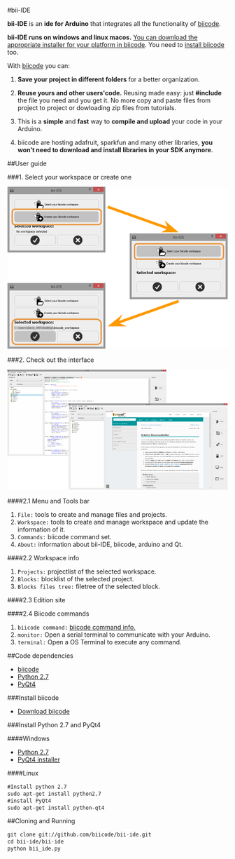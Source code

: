 #bii-IDE

**bii-IDE** is an **ide for Arduino** that integrates all the functionality of [biicode](http://biicode.com/).

**bii-IDE runs on windows and linux macos.** [You can download the appropriate installer for your platform in biicode](https://www.biicode.com/downloads). You need to [install biicode](http://docs.biicode.com/biicode/installation.html) too.

With [biicode](http://biicode.com/) you can:

1. **Save your project in different folders** for a better organization.

2. **Reuse yours and other users'code.** Reusing made easy: just **#include** the file you need and you get it. No more copy and paste files from project to project or dowloading zip files from tutorials.

3. This is a **simple** and **fast** way to **compile and upload** your code in your Arduino.

5. biicode are hosting adafruit, sparkfun and many other libraries, **you won’t need to download and install libraries in your SDK anymore**.

##User guide

###1. Select your workspace or create one

![](https://github.com/biicode/bii-ide/raw/master/docs/images/select_workspace.png)

###2. Check out the interface

![](https://github.com/biicode/bii-ide/raw/master/docs/images/ide.png)

####2.1 Menu and Tools bar

1. `File:` tools to create and manage files and projects.
2. `Workspace:` tools to create and manage workspace and update the information of it.
3. `Commands:` biicode command set.
4. `About:` information about bii-IDE, biicode, arduino and Qt.

####2.2 Workspace info

1. `Projects:` projectlist of the selected workspace.
2. `Blocks:` blocklist of the selected project.
3. `Blocks files tree:` filetree of the selected block.

####2.3 Edition site

####2.4 Biicode commands

1. `biicode command:` [biicode command info.](http://docs.biicode.com/arduino/reference/commands.html)
2. `monitor:` Open a serial terminal to communicate with your Arduino.
3. `terminal:` Open a OS Terminal to execute any command.

##Code dependencies

-   [biicode](https://www.biicode.com/downloads)
-   [Python 2.7](http://www.python.org/)
-   [PyQt4](http://www.riverbankcomputing.com/software/pyqt/intro)

###Install biicode

-	[Download biicode](https://www.biicode.com/downloads)

###Install Python 2.7 and PyQt4

####Windows

-   [Python 2.7](https://www.python.org/download/)
-   [PyQt4 installer](http://www.riverbankcomputing.co.uk/software/pyqt/download)

####Linux

	#Install python 2.7
	sudo apt-get install python2.7
    #install PyQt4
    sudo apt-get install python-qt4

##Cloning and Running

    git clone git://github.com/biicode/bii-ide.git
    cd bii-ide/bii-ide
    python bii_ide.py
